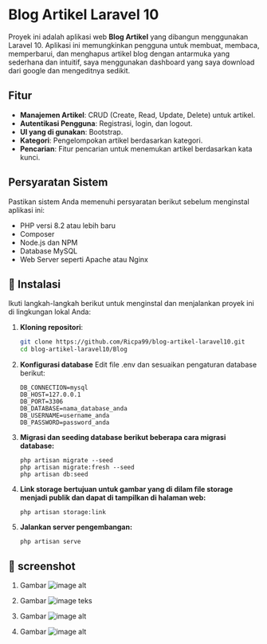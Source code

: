 # Blog Artikel Laravel 10

Proyek ini adalah aplikasi web **Blog Artikel** yang dibangun menggunakan Laravel 10. Aplikasi ini memungkinkan pengguna untuk membuat, membaca, memperbarui, dan menghapus artikel blog dengan antarmuka yang sederhana dan intuitif, saya menggunakan dashboard yang saya download dari google dan mengeditnya sedikit.

## Fitur

- **Manajemen Artikel**: CRUD (Create, Read, Update, Delete) untuk artikel.
- **Autentikasi Pengguna**: Registrasi, login, dan logout.
- **UI yang di gunakan**: Bootstrap.
- **Kategori**: Pengelompokan artikel berdasarkan kategori.
- **Pencarian**: Fitur pencarian untuk menemukan artikel berdasarkan kata kunci.

## Persyaratan Sistem

Pastikan sistem Anda memenuhi persyaratan berikut sebelum menginstal aplikasi ini:

- PHP versi 8.2 atau lebih baru
- Composer
- Node.js dan NPM
- Database MySQL
- Web Server seperti Apache atau Nginx

## 🔧 Instalasi

Ikuti langkah-langkah berikut untuk menginstal dan menjalankan proyek ini di lingkungan lokal Anda:

1. **Kloning repositori**:

   ```bash
   git clone https://github.com/Ricpa99/blog-artikel-laravel10.git
   cd blog-artikel-laravel10/Blog
    ```
2. **Konfigurasi database**
Edit file .env dan sesuaikan pengaturan database berikut:

    ```
    DB_CONNECTION=mysql
    DB_HOST=127.0.0.1
    DB_PORT=3306
    DB_DATABASE=nama_database_anda
    DB_USERNAME=username_anda
    DB_PASSWORD=password_anda
    ```
3. **Migrasi dan seeding database berikut beberapa cara migrasi database:**
    ```
    php artisan migrate --seed
    php artisan migrate:fresh --seed
    php artisan db:seed
    ```
4. **Link storage bertujuan untuk gambar yang di dilam file storage menjadi publik dan dapat di tampilkan di halaman web:**
    ```
    php artisan storage:link
    ```
5. **Jalankan server pengembangan:**
    ```
    php artisan serve
    ```
## 📸 screenshot
1. Gambar
![image alt](https://github.com/Ricpa99/blog-artikel-larevel10/blob/ff37a7d4ba252c465c87b3af95b56c02fc927999/img/register.png)



2. Gambar
![image teks](https://github.com/Ricpa99/blog-artikel-larevel10/blob/8df22595466fedf69b0668d784f72a66a647672d/img/home.png)




3. Gambar
![image alt](https://github.com/Ricpa99/blog-artikel-larevel10/blob/757fac7529cb56fd321cbad84e457c536d74fdb7/img/crud%20post.png)




4. Gambar
![image alt](https://github.com/Ricpa99/blog-artikel-larevel10/blob/757fac7529cb56fd321cbad84e457c536d74fdb7/img/dashboard%20list%20post.png)
